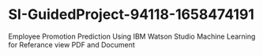 # SI-GuidedProject-94118-1658474191
Employee Promotion Prediction Using IBM Watson Studio Machine Learning
 for Referance view PDF and Document
